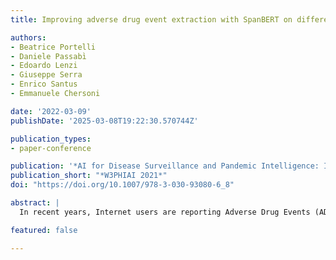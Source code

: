 ```yaml
---
title: Improving adverse drug event extraction with SpanBERT on different text typologies

authors:
- Beatrice Portelli
- Daniele Passabı̀
- Edoardo Lenzi
- Giuseppe Serra
- Enrico Santus
- Emmanuele Chersoni

date: '2022-03-09'
publishDate: '2025-03-08T19:22:30.570744Z'

publication_types:
- paper-conference

publication: '*AI for Disease Surveillance and Pandemic Intelligence: Intelligent Disease Detection in Action. W3PHIAI 2021*'
publication_short: "*W3PHIAI 2021*"
doi: "https://doi.org/10.1007/978-3-030-93080-6_8"

abstract: |
  In recent years, Internet users are reporting Adverse Drug Events (ADE) on social media, blogs and health forums. Because of the large volume of reports, pharmacovigilance is seeking to resort to NLP to monitor these outlets. We propose for the first time the use of the SpanBERT architecture for the task of ADE extraction: this new version of the popular BERT transformer showed improved capabilities with multi-token text spans. We validate our hypothesis with experiments on two datasets (SMM4H and CADEC) with different text typologies (tweets and blog posts), finding that SpanBERT combined with a CRF outperforms all the competitors on both of them.

featured: false

---
```

